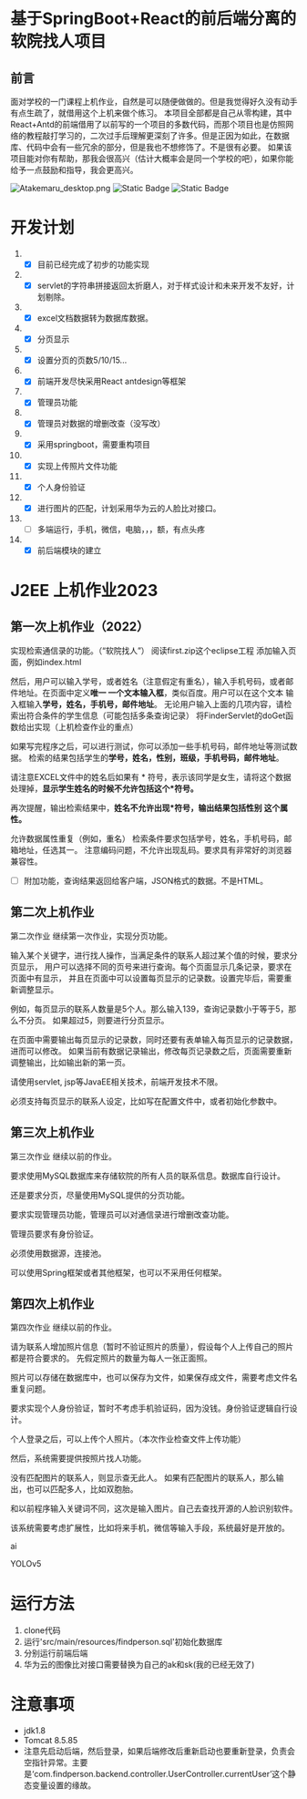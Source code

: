 # 基于SpringBoot+React的前后端分离的软院找人项目
## 前言
面对学校的一门课程上机作业，自然是可以随便做做的。但是我觉得好久没有动手有点生疏了，就借用这个上机来做个练习。
本项目全部都是自己从零构建，其中React+Antd的前端借用了以前写的一个项目的多数代码，而那个项目也是仿照网络的教程敲打学习的，二次过手后理解更深刻了许多。但是正因为如此，在数据库、代码中会有一些冗余的部分，但是我也不想修饰了。不是很有必要。
如果该项目能对你有帮助，那我会很高兴（估计大概率会是同一个学校的吧），如果你能给予一点鼓励和指导，我会更高兴。

![Atakemaru_desktop.png](https://fastly.jsdelivr.net/gh/ljl2107/imageshack/Anime/Atakemaru_desktop.png)
![Static Badge](https://img.shields.io/badge/2.7.8_spring-boot-blue)
![Static Badge](https://img.shields.io/badge/5.9.2_antd-green)

# 开发计划
1. *[x] 目前已经完成了初步的功能实现
2. *[x] servlet的字符串拼接返回太折磨人，对于样式设计和未来开发不友好，计划剔除。
3. *[x] excel文档数据转为数据库数据。
4. *[x] 分页显示
5. *[x] 设置分页的页数5/10/15...
6. *[x] 前端开发尽快采用React antdesign等框架
7. *[x] 管理员功能
8. *[x] 管理员对数据的增删改查（没写改）
9. *[x] 采用springboot，需要重构项目
10. *[x] 实现上传照片文件功能 
11. *[x] 个人身份验证
12. *[x] 进行图片的匹配，计划采用华为云的人脸比对接口。
13. *[ ] 多端运行，手机，微信，电脑，，，额，有点头疼
14. *[x] 前后端模块的建立

# J2EE 上机作业2023
## 第一次上机作业（2022）
实现检索通信录的功能。（“软院找人”）
阅读first.zip这个eclipse工程
添加输入页面，例如index.html

然后，用户可以输入学号，或者姓名（注意假定有重名），输入手机号码，或者邮件地址。在页面中定义**唯一 一个文本输入框**，类似百度。用户可以在这个文本 输入框输入**学号，姓名，手机号，邮件地址**。
无论用户输入上面的几项内容，请检索出符合条件的学生信息（可能包括多条查询记录）
将FinderServlet的doGet函数给出实现（上机检查作业的重点）

如果写完程序之后，可以进行测试，你可以添加一些手机号码，邮件地址等测试数据。
检索的结果包括学生的**学号，姓名，性别，班级，手机号码，邮件地址**。

请注意EXCEL文件中的姓名后如果有 * 符号，表示该同学是女生，请将这个数据处理掉，**显示学生姓名的时候不允许包括这个*符号。**

再次提醒，输出检索结果中，**姓名不允许出现*符号，输出结果包括性别 这个属性。**

允许数据属性重复（例如，重名）
检索条件要求包括学号，姓名，手机号码，邮箱地址，任选其一。
注意编码问题，不允许出现乱码。要求具有非常好的浏览器兼容性。

* [ ] 附加功能，查询结果返回给客户端，JSON格式的数据。不是HTML。



## 第二次上机作业

第二次作业
继续第一次作业，实现分页功能。

输入某个关键字，进行找人操作，当满足条件的联系人超过某个值的时候，要求分页显示，
用户可以选择不同的页号来进行查询。每个页面显示几条记录，要求在页面中有显示，
并且在页面中可以设置每页显示的记录数。设置完毕后，需要重新调整显示。

例如，每页显示的联系人数量是5个人。那么输入139，查询记录数小于等于5，那么不分页。
如果超过5，则要进行分页显示。

在页面中需要输出每页显示的记录数，同时还要有表单输入每页显示的记录数据，进而可以修改。
如果当前有数据记录输出，修改每页记录数之后，页面需要重新调整输出，比如输出新的第一页。

请使用servlet, jsp等JavaEE相关技术，前端开发技术不限。

必须支持每页显示的联系人设定，比如写在配置文件中，或者初始化参数中。



## 第三次上机作业

第三次作业
继续以前的作业。

要求使用MySQL数据库来存储软院的所有人员的联系信息。数据库自行设计。

还是要求分页，尽量使用MySQL提供的分页功能。

要求实现管理员功能，管理员可以对通信录进行增删改查功能。

管理员要求有身份验证。

必须使用数据源，连接池。

可以使用Spring框架或者其他框架，也可以不采用任何框架。


## 第四次上机作业
第四次作业
继续以前的作业。

请为联系人增加照片信息（暂时不验证照片的质量），假设每个人上传自己的照片都是符合要求的。
先假定照片的数量为每人一张正面照。

照片可以存储在数据库中，也可以保存为文件，如果保存成文件，需要考虑文件名重复问题。

要求实现个人身份验证，暂时不考虑手机验证码，因为没钱。身份验证逻辑自行设计。

个人登录之后，可以上传个人照片。（本次作业检查文件上传功能）

然后，系统需要提供按照片找人功能。

没有匹配图片的联系人，则显示查无此人。
如果有匹配图片的联系人，那么输出，也可以匹配多人，比如双胞胎。

和以前程序输入关键词不同，这次是输入图片。自己去查找开源的人脸识别软件。

该系统需要考虑扩展性，比如将来手机，微信等输入手段，系统最好是开放的。

ai

YOLOv5


# 运行方法
1. clone代码
2. 运行'src/main/resources/findperson.sql'初始化数据库
3. 分别运行前端后端
4. 华为云的图像比对接口需要替换为自己的ak和sk(我的已经无效了)

# 注意事项
* jdk1.8
* Tomcat 8.5.85
* 注意先启动后端，然后登录，如果后端修改后重新启动也要重新登录，负责会空指针异常。主要是‘com.findperson.backend.controller.UserController.currentUser’这个静态变量设置的缘故。





